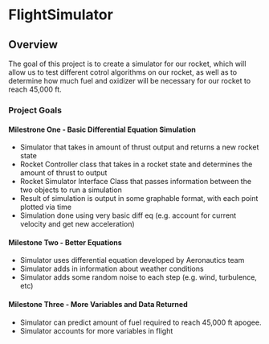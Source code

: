 # FlightSimulator

## Overview

The goal of this project is to create a simulator for our rocket, which will allow us to test different cotrol algorithms on our rocket, as well as to determine how much fuel and oxidizer will be necessary for our rocket to reach 45,000 ft.

### Project Goals

#### Milestrone One - Basic Differential Equation Simulation

- Simulator that takes in amount of thrust output and returns a new rocket state
- Rocket Controller class that takes in a rocket state and determines the amount of thrust to output
- Rocket Simulator Interface Class that passes information between the two objects to run a simulation
- Result of simulation is output in some graphable format, with each point plotted via time
- Simulation done using very basic diff eq (e.g. account for current velocity and get new acceleration)

#### Milestone Two - Better Equations

- Simulator uses differential equation developed by Aeronautics team
- Simulator adds in information about weather conditions
- Simulator adds some random noise to each step (e.g. wind, turbulence, etc)

#### Milestone Three - More Variables and Data Returned

- Simulator can predict amount of fuel required to reach 45,000 ft apogee.
- Simulator accounts for more variables in flight

